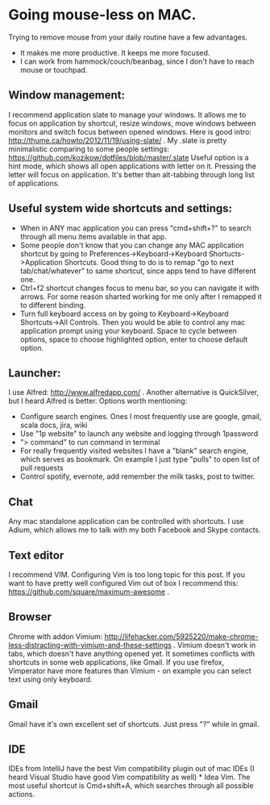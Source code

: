 Going mouse-less on MAC.
=========
Trying to remove mouse from your daily routine have a few advantages.
* It makes me more productive. It keeps me more focused.
* I can work from hammock/couch/beanbag, since I don't have to reach mouse or touchpad.

Window management:
-----------------
I recommend application slate to manage your windows.
It allows me to focus on application by shortcut, resize windows, move windows between monitors and switch focus between opened windows.
Here is good intro: http://thume.ca/howto/2012/11/19/using-slate/ .
My .slate is pretty minimalistic comparing to some people settings: https://github.com/kozikow/dotfiles/blob/master/.slate
Useful option is a hint mode, which shows all open applications with letter on it.
Pressing the letter will focus on application. It's better than alt-tabbing through long list of applications.

Useful system wide shortcuts and settings:
------------------------------------------
* When in ANY mac application you can press "cmd+shift+?" to search through all menu items available in that app.
* Some people don't know that you can change any MAC application shortcut by going to Preferences->Keyboard->Keyboard Shortucts->Application Shortcuts.
Good thing to do is to remap "go to next tab/chat/whatever" to same shortcut, since apps tend to have different one.
* Ctrl+f2 shortcut changes focus to menu bar, so you can navigate it with arrows. For some reason sharted working for me only after I remapped it to different binding.
* Turn full keyboard access on by going to Keyboard->Keyboard Shortcuts->All Controls. Then you would be able to control any mac application prompt using your keyboard.
Space to cycle between options, space to choose highlighted option, enter to choose default option.

Launcher:
---------
I use Alfred: http://www.alfredapp.com/ .
Another alternative is QuickSilver, but I heard Alfred is better.
Options worth mentioning:
* Configure search engines. Ones I most frequently use are google,
  gmail, scala docs, jira, wiki
* Use "1p website" to launch any website and logging through 1password
* "> command" to run command in terminal
* For really frequently visited websites I have a "blank" search engine,
  which serves as bookmark. On example I just type "pulls" to open list of pull
requests
* Control spotify, evernote, add remember the milk tasks, post to twitter.

Chat
----
Any mac standalone application can be controlled with shortcuts.
I use Adium, which allows me to talk with my both Facebook and Skype
contacts.

Text editor
-----------
I recommend VIM. Configuring Vim is too long topic for this post.
If you want to have pretty well configured Vim out of box I recommend this: https://github.com/square/maximum-awesome .

Browser
-------
Chrome with addon Vimium:
http://lifehacker.com/5925220/make-chrome-less-distracting-with-vimium-and-these-settings
 . Vimium doesn't work in tabs, which doesn't have anything opened yet. It sometimes conflicts with 
shortcuts in some web applications, like Gmail. If you use firefox, Vimperator have more features than 
Vimium - on example you can select text using only keyboard.

Gmail
-----
Gmail have it's own excellent set of shortcuts. Just press "?" while in gmail.

IDE
---
IDEs from IntelliJ have the best Vim compatibility plugin out of mac IDEs (I heard Visual Studio have good Vim compatibility as well) * Idea Vim. The most useful shortcut is Cmd+shift+A, which searches through all possible actions.
